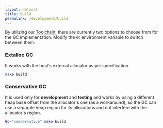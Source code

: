 ```yaml
---
layout: default
title: Build
permalink: /development/build
---
```


By utilizing our [Toolchain](../../overview/toolchain), there are currently two options to choose from for the GC
implementation. Modify the `GC` environment variable to switch between them.

### Extalloc GC

It works with the host's external allocator as per specification.

```bash
make build
```

### Conservative GC

It is used only for **development** and **testing** and works by using a different heap base offset from the allocator's
one (as a workaround), so the GC can use a separate heap region for its allocations and not interfere with the
allocator's region.

```bash
GC="conservative" make build
```
